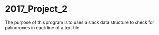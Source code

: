 # 2017_Project_2
The purpose of this program is to uses a stack data structure to check for palindromes in each line of a text file.
